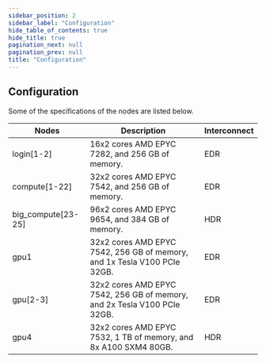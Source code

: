 ```yaml
---
sidebar_position: 2
sidebar_label: "Configuration"
hide_table_of_contents: true
hide_title: true
pagination_next: null
pagination_prev: null
title: "Configuration"
---
```


## Configuration

<div className="content-center">

<p className="center">
Some of the specifications of the nodes are listed below.
</p>

| Nodes              | Description                                                              | Interconnect |
| ------------------ | ------------------------------------------------------------------------ | ------------ |
| login[1-2]         | 16x2 cores AMD EPYC 7282, and 256 GB of memory.                          | EDR          |
| compute[1-22]      | 32x2 cores AMD EPYC 7542, and 256 GB of memory.                          | EDR          |
| big_compute[23-25] | 96x2 cores AMD EPYC 9654, and 384 GB of memory.                          | HDR          |
| gpu1               | 32x2 cores AMD EPYC 7542, 256 GB of memory, and 1x Tesla V100 PCIe 32GB. | EDR          |
| gpu[2-3]           | 32x2 cores AMD EPYC 7542, 256 GB of memory, and 2x Tesla V100 PCIe 32GB. | EDR          |
| gpu4               | 32x2 cores AMD EPYC 7532, 1 TB of memory, and 8x A100 SXM4 80GB.         | HDR          |

</div>
